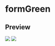 # formGreen
## Preview
<img src="https://github.com/tizielpro/formGreen/blob/main/preview.png">
<img src="https://github.com/tizielpro/formGreen/blob/main/mobile.png">
